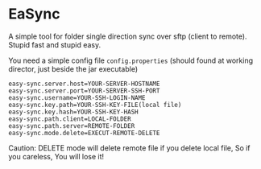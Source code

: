 # EaSync

A simple tool for folder single direction sync over sftp (client to remote). Stupid fast and stupid easy.

You need a simple config file `config.properties` (should found at working director, just beside the jar executable)

```properties
easy-sync.server.host=YOUR-SERVER-HOSTNAME
easy-sync.server.port=YOUR-SERVER-SSH-PORT
easy-sync.username=YOUR-SSH-LOGIN-NAME
easy-sync.key.path=YOUR-SSH-KEY-FILE(local file)
easy-sync.key.hash=YOUR-SSH-KEY-HASH
easy-sync.path.client=LOCAL-FOLDER
easy-sync.path.server=REMOTE-FOLDER
easy-sync.mode.delete=EXECUT-REMOTE-DELETE
```


Caution: DELETE mode will delete remote file if you delete local file, So if you careless, You will lose it!
